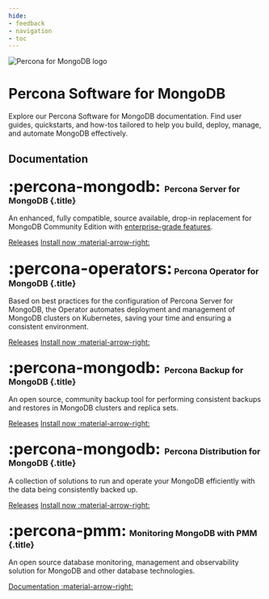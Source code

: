 ```yaml
---
hide:
- feedback
- navigation
- toc
---
```


<div class="landing" markdown>
<div class="splash header subpage mongodb dark" markdown>

![Percona for MongoDB logo](assets/logo-dark-mongodb.svg)

# Percona Software for MongoDB

Explore our Percona Software for MongoDB documentation. Find user guides, quickstarts, and how-tos tailored to help you build, deploy, manage, and automate MongoDB effectively.

</div>
</div>



## Documentation

<div data-grid markdown>
<div data-banner markdown>

### <span style="font-size:1.875em;margin-right:0.125em">:percona-mongodb:</span> Percona Server for MongoDB {.title}

An enhanced, fully compatible, source available, drop-in replacement for MongoDB Community Edition with [enterprise-grade features](https://docs.percona.com/percona-server-for-mongodb/latest/comparison.html).

<div class="actions" markdown>

[Releases](https://docs.percona.com/percona-server-for-mongodb/latest/release_notes/index.html)
[Install now :material-arrow-right:](https://docs.percona.com/percona-server-for-mongodb/latest/install/index.html)

</div>
</div>
<div data-banner markdown>

### <span style="font-size:2em">:percona-operators:</span> Percona Operator for MongoDB {.title}

Based on best practices for the configuration of Percona Server for MongoDB, the Operator automates deployment and management of MongoDB clusters on Kubernetes, saving your time and ensuring a consistent environment.

<div class="actions" markdown>

[Releases](https://docs.percona.com/percona-operator-for-mongodb/RN/index.html)
[Install now :material-arrow-right:](https://docs.percona.com/percona-operator-for-mongodb/quickstart.html)

</div>
</div>
<div data-banner markdown>

### <span style="font-size:1.875em;margin-right:0.125em">:percona-mongodb:</span> Percona Backup for MongoDB {.title}

An open source, community backup tool for performing consistent backups and restores in MongoDB clusters and replica sets.

<div class="actions" markdown>

[Releases](https://docs.percona.com/percona-backup-mongodb/release-notes.html)
[Install now :material-arrow-right:](https://docs.percona.com/percona-backup-mongodb/installation.html)

</div>
</div>
<div data-banner markdown>

### <span style="font-size:1.875em;margin-right:0.125em">:percona-mongodb:</span> Percona Distribution for MongoDB {.title}

A collection of solutions to run and operate your MongoDB efficiently with the data being consistently backed up.

<div class="actions" markdown>

[Releases](https://docs.percona.com/percona-distribution-for-mongodb/7.0/release-notes.html)
[Install now :material-arrow-right:](https://docs.percona.com/percona-distribution-for-mongodb/7.0/installation.html)

</div>
</div>
<div data-banner markdown>

### <span style="font-size:1.875em;margin-right:0.0625em">:percona-pmm:</span> Monitoring MongoDB with PMM {.title}

An open source database monitoring, management and observability solution for MongoDB and other database technologies.

<div class="actions" markdown>

[Documentation :material-arrow-right:](https://docs.percona.com/percona-monitoring-and-management)

</div>
</div>
</div>